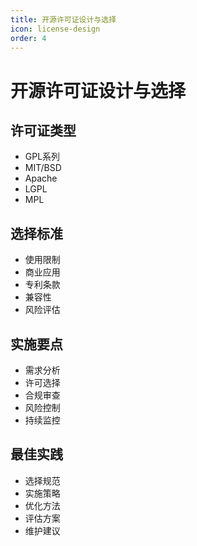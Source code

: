 ```yaml
---
title: 开源许可证设计与选择
icon: license-design
order: 4
---
```


# 开源许可证设计与选择

## 许可证类型
- GPL系列
- MIT/BSD
- Apache
- LGPL
- MPL

## 选择标准
- 使用限制
- 商业应用
- 专利条款
- 兼容性
- 风险评估

## 实施要点
- 需求分析
- 许可选择
- 合规审查
- 风险控制
- 持续监控

## 最佳实践
- 选择规范
- 实施策略
- 优化方法
- 评估方案
- 维护建议
